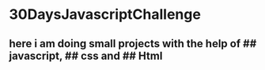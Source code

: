 # 30DaysJavascriptChallenge
## here i am doing small projects with the help of ## javascript, ## css and ## Html
